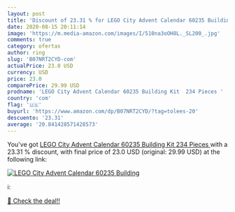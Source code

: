 ```yaml
---
layout: post
title: 'Discount of 23.31 % for LEGO City Advent Calendar 60235 Building'
date: 2020-08-15 20:11:14
image: 'https://m.media-amazon.com/images/I/510na3oOH8L._SL200_.jpg'
comments: true
category: ofertas
author: ring
slug: 'B07NRT2CYD-com'
actualPrice: 23.0 USD
currency: USD
price: 23.0
comparePrice: 29.99 USD
prodname: 'LEGO City Advent Calendar 60235 Building Kit  234 Pieces '
country: 'com'
flag: '🇺🇸'
buyurl: 'https://www.amazon.com/dp/B07NRT2CYD/?tag=tolees-20'
descuento: '23.31'
average: '20.841428571428573'
---
```


You've got [LEGO City Advent Calendar 60235 Building Kit  234 Pieces ](https://www.amazon.com/dp/B07NRT2CYD/?tag=tolees-20) with a  23.31 % discount, with final price of 23.0 USD (original: 29.99 USD) at the following link:

[![LEGO City Advent Calendar 60235 Building](https://m.media-amazon.com/images/I/510na3oOH8L._SL200_.jpg)](https://www.amazon.com/dp/B07NRT2CYD/?tag=tolees-20)

ℹ️:


[🛒 Check the deal!!](https://www.amazon.com/dp/B07NRT2CYD/?tag=tolees-20)
